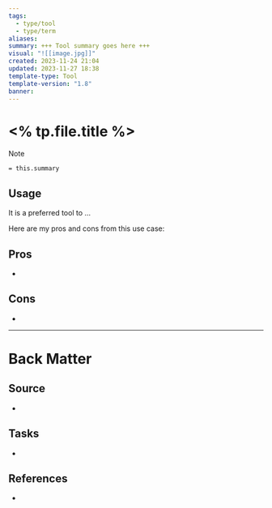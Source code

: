 ```yaml
---
tags:
  - type/tool
  - type/term
aliases: 
summary: +++ Tool summary goes here +++
visual: "![[image.jpg]]"
created: 2023-11-24 21:04
updated: 2023-11-27 18:38
template-type: Tool
template-version: "1.8"
banner: 
---
```


# <% tp.file.title %>

<!-- Short description of TOOL goes here -->
> [!Note]
> `= this.summary`


## Usage
<!-- Why I am using this tool? The use case -->

It is a preferred tool to …

Here are my pros and cons from this use case:


## Pros
-  


## Cons
- 

---
# Back Matter
## Source
<!-- Always keep a link to the source- --> 
- 

## Tasks
<!-- What remains to be done with this note? --> 
- 

## References
<!-- Links to pages not referenced in the content -->
- 